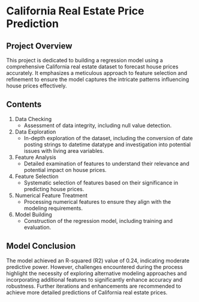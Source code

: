 # California Real Estate Price Prediction

## Project Overview
This project is dedicated to building a regression model using a comprehensive California real estate dataset to forecast house prices accurately. It emphasizes a meticulous approach to feature selection and refinement to ensure the model captures the intricate patterns influencing house prices effectively.

## Contents
1. Data Checking
   - Assessment of data integrity, including null value detection.
2. Data Exploration
   - In-depth exploration of the dataset, including the conversion of date posting strings to datetime datatype and investigation into potential issues with living area variables.
3. Feature Analysis
   - Detailed examination of features to understand their relevance and potential impact on house prices.
4. Feature Selection
   - Systematic selection of features based on their significance in predicting house prices.
5. Numerical Feature Treatment
   - Processing numerical features to ensure they align with the modeling requirements.
6. Model Building
   - Construction of the regression model, including training and evaluation.

## Model Conclusion
The model achieved an R-squared (R2) value of 0.24, indicating moderate predictive power. However, challenges encountered during the process highlight the necessity of exploring alternative modeling approaches and incorporating additional features to significantly enhance accuracy and robustness. Further iterations and enhancements are recommended to achieve more detailed predictions of California real estate prices.
